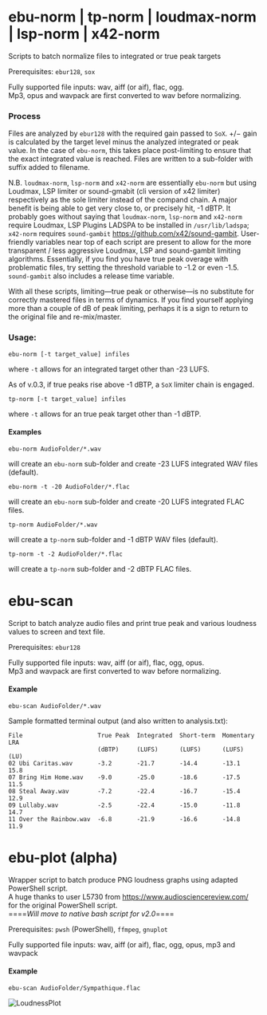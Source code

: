 # ebu-norm | tp-norm | loudmax-norm | lsp-norm | x42-norm
Scripts to batch normalize files to integrated or true peak targets

Prerequisites: `ebur128`, `sox`

Fully supported file inputs: wav, aiff (or aif), flac, ogg.  
Mp3, opus and wavpack are first converted to wav before normalizing.

### Process
Files are analyzed by `ebur128` with the required gain passed to `SoX`. 
+/− gain is calculated by the target level minus the analyzed integrated or peak value.
In the case of `ebu-norm`, this takes place post-limiting to ensure that the exact integrated value is reached.
Files are written to a sub-folder with suffix added to filename.

N.B. `loudmax-norm`, `lsp-norm` and `x42-norm` are essentially `ebu-norm` but using Loudmax, LSP limiter or sound-gmabit (cli version of x42 limiter) respectively as the sole limiter instead of the compand chain. A major benefit is being able to get very close to, or precisely hit, -1 dBTP. It probably goes without saying that `loudmax-norm`, `lsp-norm` and `x42-norm` require Loudmax, LSP Plugins LADSPA to be installed in `/usr/lib/ladspa`; `x42-norm` requires `sound-gambit` https://github.com/x42/sound-gambit. User-friendly variables near top of each script are present to allow for the more transparent / less aggressive Loudmax, LSP and sound-gambit limiting algorithms. Essentially, if you find you have true peak overage with problematic files, try setting the threshold variable to -1.2 or even -1.5. `sound-gambit` also includes a release time variable.

With all these scripts, limiting—true peak or otherwise—is no substitute for correctly mastered files in terms of dynamics. If you find yourself applying more than a couple of dB of peak limiting, perhaps it is a sign to return to the original file and re-mix/master.

### Usage: 
```shell
ebu-norm [-t target_value] infiles
```
where ```-t``` allows for an integrated target other than -23 LUFS.

As of v.0.3, if true peaks rise above -1 dBTP, a `SoX` limiter chain is engaged.

```shell
tp-norm [-t target_value] infiles
```
where ```-t``` allows for an true peak target other than -1 dBTP.

#### Examples

```shell
ebu-norm AudioFolder/*.wav
```
will create an `ebu-norm` sub-folder and create -23 LUFS integrated WAV files (default).

```shell
ebu-norm -t -20 AudioFolder/*.flac 
```
will create an `ebu-norm` sub-folder and create -20 LUFS integrated FLAC files. 

```shell
tp-norm AudioFolder/*.wav
```
will create a `tp-norm` sub-folder and -1 dBTP WAV files (default). 


```shell
tp-norm -t -2 AudioFolder/*.flac
```
will create a `tp-norm` sub-folder and -2 dBTP FLAC files. 

# ebu-scan
Script to batch analyze audio files and print true peak and various loudness values to screen and text file.

Prerequisites: `ebur128`

Fully supported file inputs: wav, aiff (or aif), flac, ogg, opus.  
Mp3 and wavpack are first converted to wav before normalizing.

#### Example

```shell
ebu-scan AudioFolder/*.wav
```
Sample formatted terminal output (and also written to analysis.txt):
```shell
File                     True Peak  Integrated  Short-term  Momentary  LRA
                         (dBTP)     (LUFS)      (LUFS)      (LUFS)     (LU)
02 Ubi Caritas.wav       -3.2       -21.7       -14.4       -13.1      15.8
07 Bring Him Home.wav    -9.0       -25.0       -18.6       -17.5      11.5
08 Steal Away.wav        -7.2       -22.4       -16.7       -15.4      12.9
09 Lullaby.wav           -2.5       -22.4       -15.0       -11.8      14.7
11 Over the Rainbow.wav  -6.8       -21.9       -16.6       -14.8      11.9

```

# ebu-plot (alpha)
Wrapper script to batch produce PNG loudness graphs using adapted PowerShell script.  
A huge thanks to user L5730 from https://www.audiosciencereview.com/ for the original PowerShell script.  
====_Will move to native bash script for v2.0_====

Prerequisites: `pwsh` (PowerShell), `ffmpeg`, `gnuplot` 

Fully supported file inputs: wav, aiff (or aif), flac, ogg, opus, mp3 and wavpack 

#### Example

```shell
ebu-scan AudioFolder/Sympathique.flac
```
![LoudnessPlot](https://user-images.githubusercontent.com/79659262/110180509-c4909500-7dbe-11eb-8c1a-22b763c08654.png)

